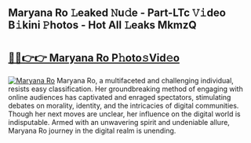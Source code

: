 ## Maryana Ro 𝙻eaked 𝙽u𝚍e - Part-LTc 𝚅𝚒deo B𝚒kini 𝙿hotos - Hot All 𝙻eaks MkmzQ

# <h2><a href="http://ld03z8y.urlbe.top/?page=Maryana+Ro">🔗🔗👉👉 Maryana Ro P𝚑oto𝚜Vid𝚎o</a></h2>

[![Maryana Ro](https://i.imgur.com/eBuTRDB.gif)](http://ld03z8y.urlbe.top/?page=Maryana+Ro)
Maryana Ro, a multifaceted and challenging individual, resists easy classification. Her groundbreaking method of engaging with online audiences has captivated and enraged spectators, stimulating debates on morality, identity, and the intricacies of digital communities. Though her next moves are unclear, her influence on the digital world is indisputable. Armed with an unwavering spirit and undeniable allure, Maryana Ro journey in the digital realm is unending.
